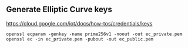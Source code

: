 ## Generate Elliptic Curve keys
https://cloud.google.com/iot/docs/how-tos/credentials/keys
```
openssl ecparam -genkey -name prime256v1 -noout -out ec_private.pem
openssl ec -in ec_private.pem -pubout -out ec_public.pem
```